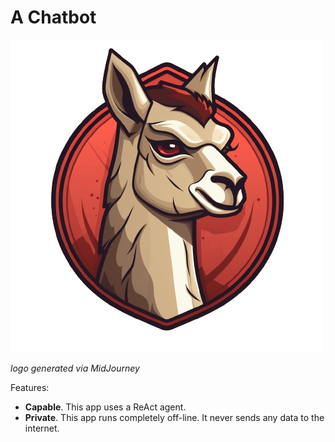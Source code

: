 # A Chatbot

![logo](public/logo_light.png)

_logo generated via MidJourney_

Features:

- **Capable**. This app uses a ReAct agent.
- **Private**. This app runs completely off-line. It never sends any data to the internet.
